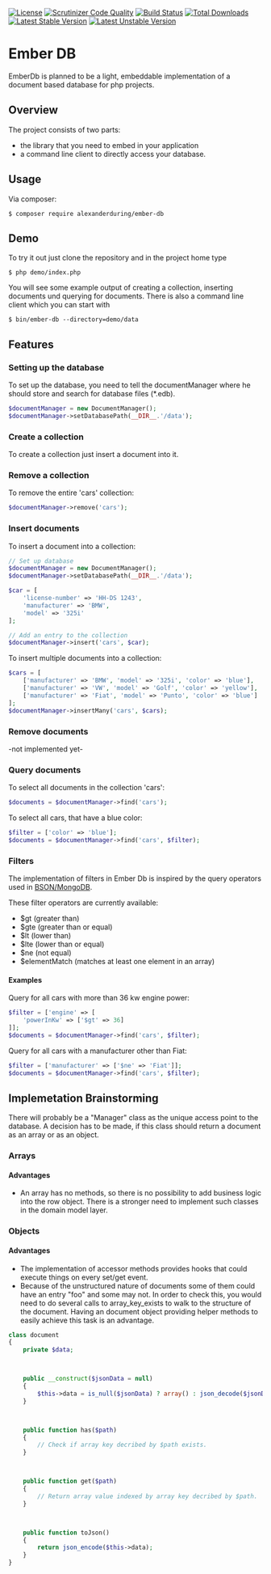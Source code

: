[![License](https://poser.pugx.org/alexanderduring/ember-db/license)](https://packagist.org/packages/alexanderduring/ember-db)
[![Scrutinizer Code Quality](https://scrutinizer-ci.com/g/alexanderduring/php-ember-db/badges/quality-score.png?b=master)](https://scrutinizer-ci.com/g/alexanderduring/php-ember-db/?branch=master)
[![Build Status](https://scrutinizer-ci.com/g/alexanderduring/php-ember-db/badges/build.png?b=master)](https://scrutinizer-ci.com/g/alexanderduring/php-ember-db/build-status/master) 
[![Total Downloads](https://poser.pugx.org/alexanderduring/ember-db/downloads)](https://packagist.org/packages/alexanderduring/ember-db)
[![Latest Stable Version](https://poser.pugx.org/alexanderduring/ember-db/v/stable)](https://packagist.org/packages/alexanderduring/ember-db)
[![Latest Unstable Version](https://poser.pugx.org/alexanderduring/ember-db/v/unstable)](https://packagist.org/packages/alexanderduring/ember-db)

# Ember DB



EmberDb is planned to be a light, embeddable implementation of a document based database
for php projects. 

## Overview

The project consists of two parts:

- the library that you need to embed in your application
- a command line client to directly access your database.

## Usage

Via composer:

```
$ composer require alexanderduring/ember-db
```

## Demo

To try it out just clone the repository and in the project home type

```
$ php demo/index.php
```

You will see some example output of creating a collection, inserting documents und querying for documents.
There is also a command line client which you can start with

```
$ bin/ember-db --directory=demo/data
```

## Features

### Setting up the database

To set up the database, you need to tell the documentManager where he should store and search for database files (*.edb).

```php
$documentManager = new DocumentManager();
$documentManager->setDatabasePath(__DIR__.'/data');
```

### Create a collection

To create a collection just insert a document into it.

### Remove a collection

To remove the entire 'cars' collection:

```php
$documentManager->remove('cars');
```

### Insert documents

To insert a document into a collection:

```php
// Set up database
$documentManager = new DocumentManager();
$documentManager->setDatabasePath(__DIR__.'/data');

$car = [
    'license-number' => 'HH-DS 1243',
    'manufacturer' => 'BMW',
    'model' => '325i'
];

// Add an entry to the collection
$documentManager->insert('cars', $car);
```

To insert multiple documents into a collection:

```php
$cars = [
    ['manufacturer' => 'BMW', 'model' => '325i', 'color' => 'blue'],
    ['manufacturer' => 'VW', 'model' => 'Golf', 'color' => 'yellow'],
    ['manufacturer' => 'Fiat', 'model' => 'Punto', 'color' => 'blue']
];
$documentManager->insertMany('cars', $cars);
```
### Remove documents

-not implemented yet-

### Query documents

To select all documents in the collection 'cars':

```php
$documents = $documentManager->find('cars');
```

To select all cars, that have a blue color:

```php
$filter = ['color' => 'blue'];
$documents = $documentManager->find('cars', $filter);
```

### Filters

The implementation of filters in Ember Db is inspired by the query operators used in [BSON/MongoDB](https://docs.mongodb.com/).

These filter operators are currently available:

- $gt (greater than)
- $gte (greater than or equal)
- $lt (lower than)
- $lte (lower than or equal)
- $ne (not equal)
- $elementMatch (matches at least one element in an array)

#### Examples

Query for all cars with more than 36 kw engine power:

```php
$filter = ['engine' => [
    'powerInKw' => ['$gt' => 36]
]];
$documents = $documentManager->find('cars', $filter);
```

Query for all cars with a manufacturer other than Fiat:

```php
$filter = ['manufacturer' => ['$ne' => 'Fiat']];
$documents = $documentManager->find('cars', $filter);
```


## Implemetation Brainstorming

There will probably be a "Manager" class as the unique access point to the database.
A decision has to be made, if this class should return a document as an array or 
as an object.



### Arrays

#### Advantages

  - An array has no methods, so there is no possibility to add business logic into the row object.
    There is a stronger need to implement such classes in the domain model layer.

### Objects

#### Advantages

  - The implementation of accessor methods provides hooks that could execute things on every set/get event.
  - Because of the unstructured nature of documents some of them could have an entry "foo" and some may not.
    In order to check this, you would need to do several calls to array_key_exists to walk to the structure
    of the document. Having an document object providing helper methods to easily achieve this task is an 
    advantage.

```php
class document
{
    private $data;



    public __construct($jsonData = null)
    {
        $this->data = is_null($jsonData) ? array() : json_decode($jsonData, true);
    }



    public function has($path)
    {
        // Check if array key decribed by $path exists.
    }



    public function get($path)
    {
        // Return array value indexed by array key decribed by $path.
    }



    public function toJson()
    {
        return json_encode($this->data);
    }
}
```

